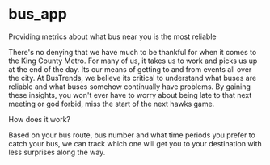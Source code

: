 # bus_app

Providing metrics about what bus near you is the most reliable

There's no denying that we have much to be thankful for when it comes to the King County Metro. For many of us, it takes us to work and picks us up at the end of the day. Its our means of getting to and from events all over the city. At BusTrends, we believe its critical to understand what buses are reliable and what buses somehow continually have problems. By gaining these insights, you won't ever have to worry about being late to that next meeting or god forbid, miss the start of the next hawks game.

How does it work?

Based on your bus route, bus number and what time periods you prefer to catch your bus, we can track which one will get you to your destination with less surprises along the way.

